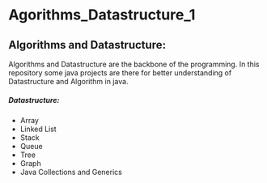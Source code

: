 # Agorithms_Datastructure_1
## Algorithms and Datastructure:

Algorithms and Datastructure are the backbone of the programming.
In this repository some java projects are there for better understanding of Datastructure and Algorithm in java.

##### **Datastructure:**
- Array
- Linked List
- Stack
- Queue
- Tree
- Graph
- Java Collections and Generics

